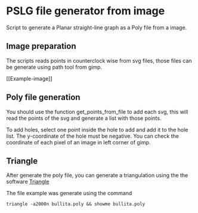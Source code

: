 # PSLG file generator from image

Script to generate a Planar straight-line graph as a Poly file from a image.

## Image preparation

The scripts reads points in counterclock wise from svg files, those files can be generate using path tool from gimp.

[[Example-image]]

## Poly file generation

You should use the function get_points_from_file to add each svg, this will read the points of the svg and generate a list with those points.

To add holes, select one point inside the hole to add and add it to the hole list. The y-coordinate of the hole must be negative. You can check the coordinate of each pixel of an image in left corner of gimp.

## Triangle

After generate the poly file, you can generate a triangulation using the the software [Triangle](https://www.cs.cmu.edu/~quake/triangle.html) 

The file example was generate using the command

```
triangle -a2000n bullita.poly && showme bullita.poly
```


